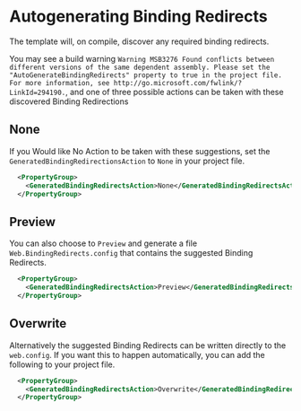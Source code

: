 # Autogenerating Binding Redirects

The template will, on compile, discover any required binding redirects.

You may see a build warning `Warning MSB3276 Found conflicts between different versions of the same dependent assembly. Please set the "AutoGenerateBindingRedirects" property to true in the project file. For more information, see http://go.microsoft.com/fwlink/?LinkId=294190.`, and one of three possible actions can be taken with these discovered Binding Redirections

## None
If you Would like No Action to be taken with these suggestions, set the `GeneratedBindingRedirectionsAction` to `None` in your project file.
```xml
  <PropertyGroup>
    <GeneratedBindingRedirectsAction>None</GeneratedBindingRedirectsAction>
  </PropertyGroup>
```

## Preview
You can also choose to `Preview` and generate a file `Web.BindingRedirects.config` that contains the suggested Binding Redirects.
```xml
  <PropertyGroup>
    <GeneratedBindingRedirectsAction>Preview</GeneratedBindingRedirectsAction>
  </PropertyGroup>
```

## Overwrite
Alternatively the suggested Binding Redirects can be written directly to the `web.config`.
If you want this to happen automatically, you can add the following to your project file.
```xml
  <PropertyGroup>
    <GeneratedBindingRedirectsAction>Overwrite</GeneratedBindingRedirectsAction>
  </PropertyGroup>
```